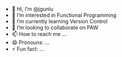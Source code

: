 - 👋 Hi, I’m @jgunlu
- 👀 I’m interested in Functional Programming
- 🌱 I’m currently learning Version Control
- 💞️ I’m looking to collaborate on PAW
- 📫 How to reach me ...
- 😄 Pronouns: ...
- ⚡ Fun fact: ...

<!---
jgunlu/jgunlu is a ✨ special ✨ repository because its `README.md` (this file) appears on your GitHub profile.
You can click the Preview link to take a look at your changes.
--->
